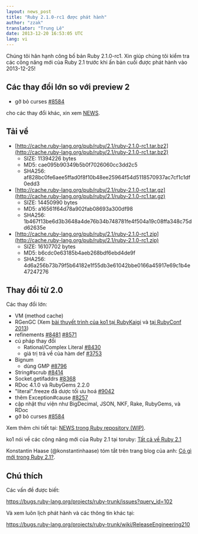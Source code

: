 ```yaml
---
layout: news_post
title: "Ruby 2.1.0-rc1 được phát hành"
author: "zzak"
translator: "Trung Lê"
date: 2013-12-20 16:53:05 UTC
lang: vi
---
```


Chúng tôi hân hạnh công bố bản Ruby 2.1.0-rc1.
Xin giúp chúng tôi kiểm tra các công năng mới của Ruby 2.1 trước khi ấn bản cuối được phát
hành vào 2013-12-25!

## Các thay đổi lớn so với preview 2

* gỡ bỏ curses [#8584](https://bugs.ruby-lang.org/issues/8584)

cho các thay đổi khác, xin xem [NEWS](https://github.com/ruby/ruby/blob/v2_1_0_rc1/NEWS).

## Tải về

* [http://cache.ruby-lang.org/pub/ruby/2.1/ruby-2.1.0-rc1.tar.bz2](http://cache.ruby-lang.org/pub/ruby/2.1/ruby-2.1.0-rc1.tar.bz2)
  * SIZE:   11394226 bytes
  * MD5:    cae095b90349b5b0f7026060cc3dd2c5
  * SHA256: af828bc0fe6aee5ffad0f8f10b48ee25964f54d5118570937ac7cf1c1df0edd3
* [http://cache.ruby-lang.org/pub/ruby/2.1/ruby-2.1.0-rc1.tar.gz](http://cache.ruby-lang.org/pub/ruby/2.1/ruby-2.1.0-rc1.tar.gz)
  * SIZE:   14450990 bytes
  * MD5:    a16561f64d78a902fab08693a300df98
  * SHA256: 1b467f13be6d3b3648a4de76b34b748781fe4f504a19c08ffa348c75dd62635e
* [http://cache.ruby-lang.org/pub/ruby/2.1/ruby-2.1.0-rc1.zip](http://cache.ruby-lang.org/pub/ruby/2.1/ruby-2.1.0-rc1.zip)
  * SIZE:   16107702 bytes
  * MD5:    b6cdc0e63185b4aeb268bdf6ebd4de9f
  * SHA256: 4d6a256b73b79f5b64182e1f55db3e61042bbe0166a45917e69c1b4e47247276

## Thay đổi từ 2.0

Các thay đổi lớn:

* VM (method cache)
* RGenGC (Xem [bài thuyết trình của ko1 tại RubyKaigi](http://rubykaigi.org/2013/talk/S73) và [tại RubyConf 2013](http://www.atdot.net/~ko1/activities/rubyconf2013-ko1_pub.pdf))
* refinements [#8481](https://bugs.ruby-lang.org/issues/8481) [#8571](https://bugs.ruby-lang.org/issues/8571)
* cú pháp thay đổi
  * Rational/Complex Literal [#8430](https://bugs.ruby-lang.org/issues/8430)
  * giá trị trả về của hàm def [#3753](https://bugs.ruby-lang.org/issues/3753)
* Bignum
  * dùng GMP [#8796](https://bugs.ruby-lang.org/issues/8796)
* String#scrub [#8414](https://bugs.ruby-lang.org/issues/8414)
* Socket.getifaddrs [#8368](https://bugs.ruby-lang.org/issues/8368)
* RDoc 4.1.0 và RubyGems 2.2.0
* "literal".freeze đã dược tối ưu hoá [#9042](https://bugs.ruby-lang.org/issues/9042)
* thêm Exception#cause [#8257](https://bugs.ruby-lang.org/issues/8257)
* cập nhật thư viện như BigDecimal, JSON, NKF, Rake, RubyGems, và RDoc
* gỡ bỏ curses [#8584](https://bugs.ruby-lang.org/issues/8584)

Xem thêm chi tiết tại: [NEWS trong Ruby repository (WIP)](https://github.com/ruby/ruby/blob/v2_1_0_rc1/NEWS).

ko1 nói về các công năng mới của Ruby 2.1 tại toruby: [Tất cả về Ruby 2.1](http://www.atdot.net/~ko1/activities/toruby05-ko1.pdf)

Konstantin Haase (@konstantinhaase) tóm tắt trên trang blog của anh: [Có gì mới trong Ruby 2.1?](http://rkh.im/ruby-2.1).

## Chú thích

Các vấn đề được biết:

<https://bugs.ruby-lang.org/projects/ruby-trunk/issues?query_id=102>

Và xem luôn lịch phát hành và các thông tin khác tại:

<https://bugs.ruby-lang.org/projects/ruby-trunk/wiki/ReleaseEngineering210>
